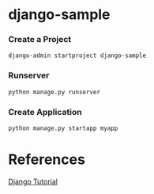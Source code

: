 # django-sample
### Create a Project
```
django-admin startproject django-sample
```
### Runserver
```
python manage.py runserver
```

### Create Application
```commandline
python manage.py startapp myapp
```

# References
[Django Tutorial](https://www.tutorialspoint.com/django/index.htm)